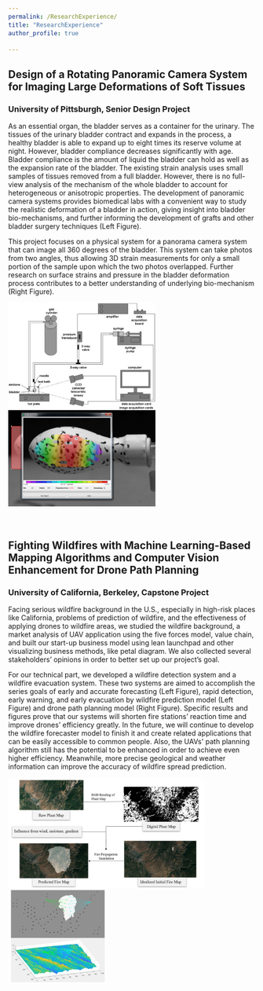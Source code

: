 ```yaml
---
permalink: /ResearchExperience/
title: "ResearchExperience"
author_profile: true

---
```

## Design of a Rotating Panoramic Camera System for Imaging Large Deformations of Soft Tissues
### University of Pittsburgh, Senior Design Project

As an essential organ, the bladder serves as a container for the urinary. The tissues of the urinary bladder contract and expands in the process, a healthy bladder is able to expand up to eight times its reserve volume at night. However, bladder compliance decreases significantly with age. Bladder compliance is the amount of liquid the bladder can hold as well as the expansion rate of the bladder. The existing strain analysis uses small samples of tissues removed from a full bladder. However, there is no full-view analysis of the mechanism of the whole bladder to account for heterogeneous or anisotropic properties. The development of panoramic camera systems provides biomedical labs with a convenient way to study the realistic deformation of a bladder in action, giving insight into bladder bio-mechanisms, and further informing the development of grafts and other bladder surgery techniques (Left Figure).

This project focuses on a physical system for a panorama camera system that can image all 360 degrees of the bladder.  This system can take photos from two angles, thus allowing 3D strain measurements for only a small portion of the sample upon which the two photos overlapped. Further research on surface strains and pressure in the bladder deformation process contributes to a better understanding of underlying bio-mechanism (Right Figure).

<img src="/images/camerasystem.jpg" alt="image for camera system" width="300" align="left">
<img src="/images/stress.png" alt="image for stress" width="300" > 
<br />
<br />
<br />

## Fighting Wildfires with Machine Learning-Based Mapping Algorithms and Computer Vision Enhancement for Drone Path Planning
### University of California, Berkeley, Capstone Project

Facing serious wildfire background in the U.S., especially in high-risk places like California, problems of prediction of wildfire, and the effectiveness of applying drones to wildfire areas, we studied the wildfire background, a market analysis of UAV application using the five forces model, value chain, and built our start-up business model using lean launchpad and other visualizing business methods, like petal diagram. We also collected several stakeholders’ opinions in order to better set up our project’s goal. 

For our technical part, we developed a wildfire detection system and a wildfire evacuation system. These two systems are aimed to accomplish the series goals of early and accurate forecasting (Left Figure), rapid detection, early warning, and early evacuation by wildfire prediction model (Left Figure) and drone path planning model (Right Figure). Specific results and figures prove that our systems will shorten fire stations’ reaction time and improve drones’ efficiency greatly. In the future, we will continue to develop the wildfire forecaster model to finish it and create related applications that can be easily accessible to common people. Also, the UAVs' path planning algorithm still has the potential to be enhanced in order to achieve even higher efficiency. Meanwhile, more precise geological and weather information can improve the accuracy of wildfire spread prediction.

<img src="/images/FirePrediction.jpg" alt="image for fire" width="400" align="left">
<img src="/images/UAV.jpg" alt="image for UAV" width="200" > 
<br />
<br />
